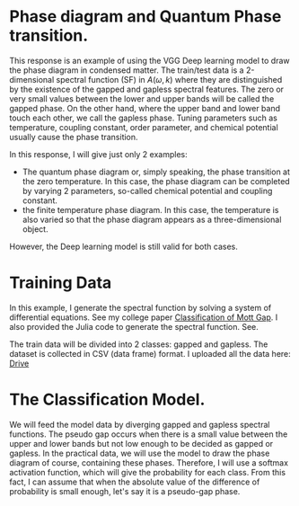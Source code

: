 
# Phase diagram and Quantum Phase transition.
This response is an example of using the VGG Deep learning model to draw the phase diagram in condensed matter. The train/test data is a 2-dimensional spectral function (SF) in  $` A(\omega,k)`$
where they are distinguished by the existence of the gapped and gapless spectral features. The zero or very small values between the lower and upper bands will be called the gapped phase. On the other hand, where the upper band and lower band touch each other, we call the gapless phase. Tuning parameters such as temperature, coupling constant, order parameter, and chemical potential usually cause the phase transition. </br>

In this response, I will give just only 2 examples: </br>
<ul>
<li> The quantum phase diagram or, simply speaking, the phase transition at the zero temperature. In this case, the phase diagram can be completed by varying 2 parameters, so-called chemical potential and coupling constant.</li>
<li> the finite temperature phase diagram. In this case, the temperature is also varied so that the phase diagram appears as a three-dimensional object.</li>
</ul>

However, the Deep learning model is still valid for both cases.

# Training Data

In this example, I generate the spectral function by solving a system of differential equations. See my college paper [Classification of Mott Gap](https://doi.org/10.48550/arXiv.2404.10412). I also provided the Julia
code to generate the spectral function. See. 

The train data will be divided into 2 classes: gapped and gapless. The dataset is collected in CSV (data frame) format. I uploaded all the data here: [Drive](https://drive.google.com/drive/folders/18zn7zBnz3JQzz35ODgLYF7AWuLrYS50E?usp=drive_link)

# The Classification Model.

We will feed the model data by diverging gapped and gapless spectral functions. The pseudo gap occurs when there is a small value between the upper and lower bands but not low enough to be decided as gapped or gapless. In the practical data, we will use the model to draw the phase diagram of course, containing these phases. Therefore, I will use a softmax activation function, which will give the probability for each class. From this fact, I can assume that when the absolute value of the difference of probability is small enough, let's say it is a pseudo-gap phase.
